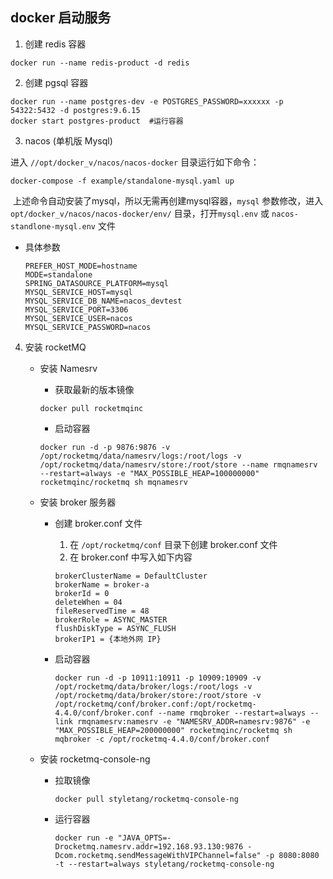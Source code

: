 ## docker 启动服务 

1. 创建 redis 容器 

```
docker run --name redis-product -d redis
```

2. 创建 pgsql 容器

```
docker run --name postgres-dev -e POSTGRES_PASSWORD=xxxxxx -p 54322:5432 -d postgres:9.6.15
docker start postgres-product  #运行容器
```

3. nacos (单机版 Mysql)

  进入 `//opt/docker_v/nacos/nacos-docker` 目录运行如下命令：

```
docker-compose -f example/standalone-mysql.yaml up
```

​	上述命令自动安装了mysql，所以无需再创建mysql容器，`mysql` 参数修改，进入 `opt/docker_v/nacos/nacos-docker/env/` 目录，打开`mysql.env` 或  `nacos-standlone-mysql.env` 文件

* 具体参数

  ```
  PREFER_HOST_MODE=hostname
  MODE=standalone
  SPRING_DATASOURCE_PLATFORM=mysql
  MYSQL_SERVICE_HOST=mysql
  MYSQL_SERVICE_DB_NAME=nacos_devtest
  MYSQL_SERVICE_PORT=3306
  MYSQL_SERVICE_USER=nacos
  MYSQL_SERVICE_PASSWORD=nacos
  ```

4. 安装 rocketMQ 

   - 安装 Namesrv

     - 获取最新的版本镜像

     ```
     docker pull rocketmqinc
     ```

     - 启动容器

     ```
     docker run -d -p 9876:9876 -v /opt/rocketmq/data/namesrv/logs:/root/logs -v /opt/rocketmq/data/namesrv/store:/root/store --name rmqnamesrv --restart=always -e "MAX_POSSIBLE_HEAP=100000000" rocketmqinc/rocketmq sh mqnamesrv 
     ```

   - 安装 broker 服务器

     * 创建 broker.conf 文件

       1. 在 `/opt/rocketmq/conf` 目录下创建 broker.conf 文件
       2. 在 broker.conf 中写入如下内容

       ```
       brokerClusterName = DefaultCluster
       brokerName = broker-a
       brokerId = 0
       deleteWhen = 04
       fileReservedTime = 48
       brokerRole = ASYNC_MASTER
       flushDiskType = ASYNC_FLUSH
       brokerIP1 = {本地外网 IP}
       ```

     * 启动容器

       ```
       docker run -d -p 10911:10911 -p 10909:10909 -v  /opt/rocketmq/data/broker/logs:/root/logs -v  /opt/rocketmq/data/broker/store:/root/store -v  /opt/rocketmq/conf/broker.conf:/opt/rocketmq-4.4.0/conf/broker.conf --name rmqbroker --restart=always --link rmqnamesrv:namesrv -e "NAMESRV_ADDR=namesrv:9876" -e "MAX_POSSIBLE_HEAP=200000000" rocketmqinc/rocketmq sh mqbroker -c /opt/rocketmq-4.4.0/conf/broker.conf 
       ```

   * 安装 rocketmq-console-ng

     * 拉取镜像

       ```
       docker pull styletang/rocketmq-console-ng
       ```

     * 运行容器

       ```
       docker run -e "JAVA_OPTS=-Drocketmq.namesrv.addr=192.168.93.130:9876 -Dcom.rocketmq.sendMessageWithVIPChannel=false" -p 8080:8080 -t --restart=always styletang/rocketmq-console-ng
       ```

       

   

   





